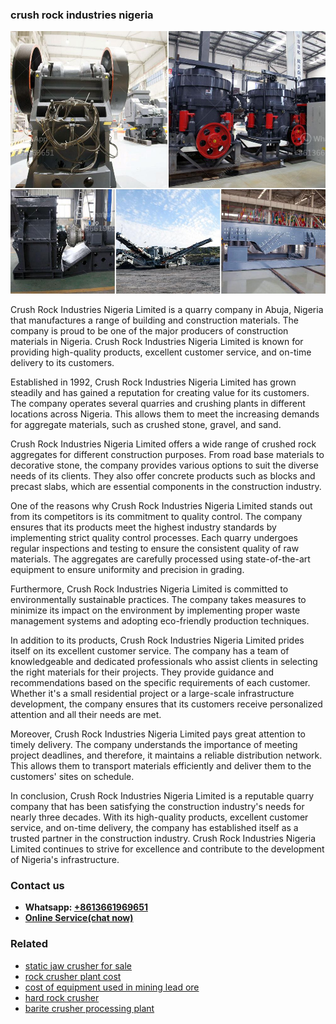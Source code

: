 <h3>crush rock industries nigeria</h3><img src='1702953101.jpg' alt=''><p>Crush Rock Industries Nigeria Limited is a quarry company in Abuja, Nigeria that manufactures a range of building and construction materials. The company is proud to be one of the major producers of construction materials in Nigeria. Crush Rock Industries Nigeria Limited is known for providing high-quality products, excellent customer service, and on-time delivery to its customers.</p><p>Established in 1992, Crush Rock Industries Nigeria Limited has grown steadily and has gained a reputation for creating value for its customers. The company operates several quarries and crushing plants in different locations across Nigeria. This allows them to meet the increasing demands for aggregate materials, such as crushed stone, gravel, and sand.</p><p>Crush Rock Industries Nigeria Limited offers a wide range of crushed rock aggregates for different construction purposes. From road base materials to decorative stone, the company provides various options to suit the diverse needs of its clients. They also offer concrete products such as blocks and precast slabs, which are essential components in the construction industry.</p><p>One of the reasons why Crush Rock Industries Nigeria Limited stands out from its competitors is its commitment to quality control. The company ensures that its products meet the highest industry standards by implementing strict quality control processes. Each quarry undergoes regular inspections and testing to ensure the consistent quality of raw materials. The aggregates are carefully processed using state-of-the-art equipment to ensure uniformity and precision in grading.</p><p>Furthermore, Crush Rock Industries Nigeria Limited is committed to environmentally sustainable practices. The company takes measures to minimize its impact on the environment by implementing proper waste management systems and adopting eco-friendly production techniques.</p><p>In addition to its products, Crush Rock Industries Nigeria Limited prides itself on its excellent customer service. The company has a team of knowledgeable and dedicated professionals who assist clients in selecting the right materials for their projects. They provide guidance and recommendations based on the specific requirements of each customer. Whether it's a small residential project or a large-scale infrastructure development, the company ensures that its customers receive personalized attention and all their needs are met.</p><p>Moreover, Crush Rock Industries Nigeria Limited pays great attention to timely delivery. The company understands the importance of meeting project deadlines, and therefore, it maintains a reliable distribution network. This allows them to transport materials efficiently and deliver them to the customers' sites on schedule.</p><p>In conclusion, Crush Rock Industries Nigeria Limited is a reputable quarry company that has been satisfying the construction industry's needs for nearly three decades. With its high-quality products, excellent customer service, and on-time delivery, the company has established itself as a trusted partner in the construction industry. Crush Rock Industries Nigeria Limited continues to strive for excellence and contribute to the development of Nigeria's infrastructure.</p><h3>Contact us</h3><ul><li><strong>Whatsapp:&nbsp;<a href="https://wa.me/8613661969651">+8613661969651</a></strong></li><li><a href="https://swt.shibang-china.com/?git&amp;zhl&amp;crush rock industries nigeria"><strong>Online Service(chat now)</strong></a></li></ul><h3>Related</h3><ul><li><a href='static jaw crusher for sale.md'>static jaw crusher for sale</a></li><li><a href='rock crusher plant cost.md'>rock crusher plant cost</a></li><li><a href='cost of equipment used in mining lead ore.md'>cost of equipment used in mining lead ore</a></li><li><a href='hard rock crusher.md'>hard rock crusher</a></li><li><a href='barite crusher processing plant.md'>barite crusher processing plant</a></li></ul>